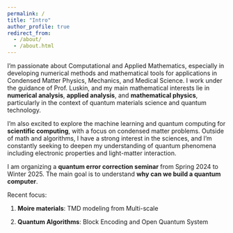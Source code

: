 ```yaml
---
permalink: /
title: "Intro"
author_profile: true
redirect_from: 
  - /about/
  - /about.html
---
```

I’m passionate about Computational and Applied Mathematics, especially in developing numerical methods and mathematical tools for applications in Condensed Matter Physics, Mechanics, and Medical Science. I work under the guidance of Prof. Luskin, and my main mathematical interests lie in __numerical analysis__, __applied analysis__, and __mathematical physics__, particularly in the context of quantum materials science and quantum technology.

I’m also excited to explore the machine learning and quantum computing for __scientific computing__, with a focus on condensed matter problems. Outside of math and algorithms, I have a strong interest in the sciences, and I’m constantly seeking to deepen my understanding of quantum phenomena including electronic properties and light-matter interaction. 

I am organizing a __quantum error correction seminar__ from Spring 2024 to Winter 2025. The main goal is to understand __why can we build a quantum computer__. 

Recent focus:

1. __Moire materials__: TMD modeling from Multi-scale

2. __Quantum Algorithms__: Block Encoding and Open Quantum System






